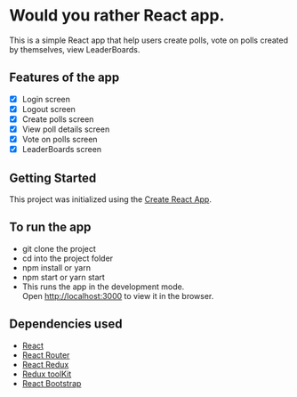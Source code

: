 # Would you rather React app.

This is a simple React app that help users create polls, vote on polls created by themselves, view LeaderBoards.

## Features of the app

- [x] Login screen
- [x] Logout screen
- [x] Create polls screen
- [x] View poll details screen
- [x] Vote on polls screen
- [x] LeaderBoards screen

## Getting Started

This project was initialized using the [Create React App](https://github.com/facebook/create-react-app).

## To run the app

- git clone the project
- cd into the project folder
- npm install or yarn
- npm start or yarn start
- This runs the app in the development mode.\
  Open [http://localhost:3000](http://localhost:3000) to view it in the browser.

## Dependencies used

- [React](https://reactjs.org/)
- [React Router](https://reacttraining.com/react-router/web/guides/quick-start)
- [React Redux](https://redux.js.org/)
- [Redux toolKit](https://redux-toolkit.js.org/)
- [React Bootstrap]()
